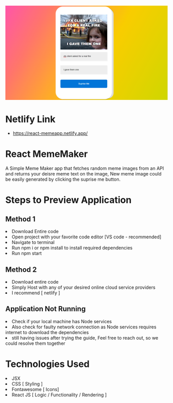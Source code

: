 ![Project Preview](Projectpreview.png)

# Netlify Link

- https://react-memeapp.netlify.app/

# React MemeMaker

A Simple Meme Maker app that fetches random meme images from an API <br>and returns your deisre meme text on the image,
New meme image could be easily generated by clicking the suprise me button.

# Steps to Preview Application

## Method 1

<li> Download Entire code
<li> Open project with your favorite code editor [VS code - recommended]
<li> Navigate to terminal
<li> Run npm i or npm install to install required dependencies 
<li> Run npm start

## Method 2 

<li> Download entire code
<li> Simply Host with any of your desired  online cloud service providers 
<li> I recommend [ netlify ]

## Application Not Running

<li> Check if your local machine has Node services
<li> Also check for faulty network connection as Node services requires internet to download the dependencies
<li> still having issues after trying the guide, Feel free to reach out, so we could resolve them together

  
# Technologies Used <br>
<li> JSX
<li> CSS [ Styling ]
<li> Fontawesome [ Icons]
<li> React JS [ Logic / Functionality / Rendering ]
